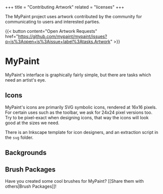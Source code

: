 +++
title = "Contributing Artwork"
related = "licenses"
+++

The MyPaint project uses artwork contributed by the community for communicating
to users and interested parties.

{{< button content="Open Artwork Requests"
href="https://github.com/mypaint/mypaint/issues?q=is%3Aopen+is%3Aissue+label%3Atasks.Artwork" >}}

# MyPaint
MyPaint's interface is graphically fairly simple, but there are tasks which need
an artist's eye.

## Icons
MyPaint's icons are primarily SVG symbolic icons, rendered at 16x16 pixels. For
certain uses such as the toolbar, we ask for 24x24 pixel versions too. Try to be
pixel-exact when designing icons, that way the icons will look good at the sizes
we need.

There is an Inkscape template for icon designers, and an extraction script in the
`svg` folder.

## Backgrounds

## Brush Packages
Have you created some cool brushes for MyPaint? [[Share them with others|Brush Packages]]!
